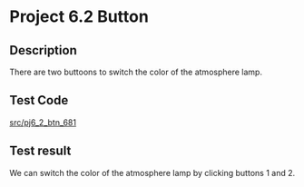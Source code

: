 # Project 6.2 Button

## Description

There are two buttoons to switch the color of the atmosphere lamp.

## Test Code

[src/pj6_2_btn_681](src/pj6_2_btn_681.cpp ':include :type=code')

## Test result

We can switch the color of the atmosphere lamp by clicking buttons 1 and 2.
